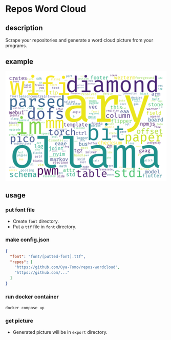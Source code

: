 # Repos Word Cloud

## description

Scrape your repositories and generate a word cloud picture from your programs.

## example

![wordcloud](assets/wordcloud.png)

## usage

### put font file

- Create `font` directory.
- Put a `ttf` file in `font` directory.

### make config.json

```json
{
  "font": "font/[putted-font].ttf",
  "repos": [
    "https://github.com/Oya-Tomo/repos-wordcloud",
    "https://github.com/..."
  ]
}
```

### run docker container

```shell
docker compose up
```

### get picture

- Generated picture will be in `export` directory.
